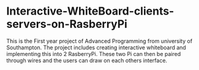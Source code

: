 # Interactive-WhiteBoard-clients-servers-on-RasberryPi
This is the First year project of Advanced Programming from university of Southampton. The project includes creating interactive whiteboard and implementing this into 2 RasberryPi. These two Pi can then be paired through wires and the users can draw on each others interface. 
